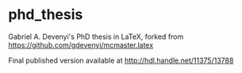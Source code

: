phd_thesis
==============
Gabriel A. Devenyi's PhD thesis in LaTeX, forked from https://github.com/gdevenyi/mcmaster.latex

Final published version available at http://hdl.handle.net/11375/13788
